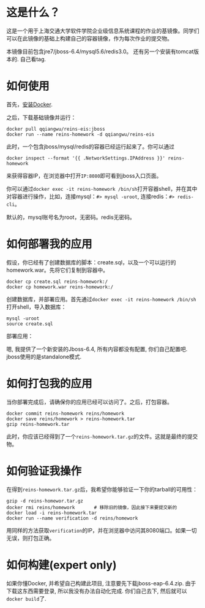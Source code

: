 # 这是什么？
这是一个用于上海交通大学软件学院企业级信息系统课程的作业的基镜像。同学们可以在此镜像的基础上构建自己的容器镜像，作为每次作业的提交物。

本镜像目前包含jre7/jboss-6.4/mysql5.6/redis3.0。 还有另一个安装有tomcat版本的. 自己看tag.

# 如何使用
首先，[安装Docker](https://docs.docker.com/engine/quickstart/).

之后，下载基础镜像并运行：
```
docker pull qqiangwu/reins-eis:jboss
docker run --name reins-homework -d qqiangwu/reins-eis
```

此时，一个包含jboss/mysql/redis的容器已经运行起来了。你可以通过
```
docker inspect --format '{{ .NetworkSettings.IPAddress }}' reins-homework
```
来获得容器IP，在浏览器中打开`IP:8080`即可看到jboss入口页面。

你可以通过`docker exec -it reins-homework /bin/sh`打开容器shell，并在其中对容器进行操作，比如，连接mysql：`#> mysql -uroot`, 连接redis：`#> redis-cli`。

默认的，mysql账号名为root，无密码。redis无密码。

# 如何部署我的应用
假设，你已经有了创建数据库的脚本：create.sql，以及一个可以运行的homework.war。先将它们复制到容器中。
```
docker cp create.sql reins-homework:/
docker cp homework.war reins-homework:/
```

创建数据库，并部署应用。首先通过`docker exec -it reins-homework /bin/sh`打开shell，导入数据库：
```
mysql -uroot
source create.sql
```

部署应用：

嗯, 我提供了一个新安装的Jboss-6.4, 所有内容都没有配置, 你们自己配置吧. jboss使用的是standalone模式.


# 如何打包我的应用
当你部署完成后，请确保你的应用已经可以访问了。之后，打包容器。
```
docker commit reins-homework reins/homework
docker save reins/homework > reins-homework.tar
gzip reins-homework.tar
```

此时，你应该已经得到了一个`reins-homework.tar.gz`的文件。这就是最终的提交物。

# 如何验证我操作
在得到`reins-homework.tar.gz`后，我希望你能够验证一下你的tarball的可用性：
```
gzip -d reins-homewor.tar.gz
docker rmi reins/homework       # 移除旧的镜像，因此接下来要提交新的
docker load -i reins-homework.tar
docker run --name verification -d reins/homework
```

用同样的方法获取`verification`的IP，并在浏览器中访问其8080端口。如果一切无误，则打包正确。

# 如何构建(expert only)
如果你懂Docker, 并希望自己构建此项目, 注意要先下载jboss-eap-6.4.zip. 由于下载这东西需要登录, 所以我没有办法自动化完成. 你们自己去下, 然后就可以`docker build`了.
